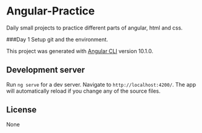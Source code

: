 # Angular-Practice

Daily small projects to practice different parts of angular, html and css.

###Day 1 
Setup git and the environment. 

This project was generated with [Angular CLI](https://github.com/angular/angular-cli) version 10.1.0.

## Development server

Run `ng serve` for a dev server. Navigate to `http://localhost:4200/`. The app will automatically reload if you change any of the source files.



## License
None
